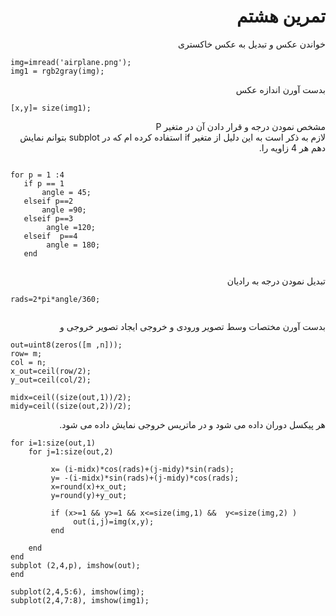 <div dir ="rtl">
  
  <h1>  تمرین هشتم</h1>
  </div>
  
  <div dir ="rtl"> 
  خواندن عکس و تبدیل به عکس خاکستری
  </div>
  
  ````
  img=imread('airplane.png');
  img1 = rgb2gray(img);
  
  ````
  
  <div dir ="rtl">
  بدست آورن اندازه عکس
  </div>
  
  ````
  [x,y]= size(img1); 
  
 ````
 
 <div  dir ="rtl"> 
  
مشخص نمودن درجه و قرار دادن آن در متغیر P</br>
 لازم به ذکر است به این دلیل از متغیر if استفاده کرده ام که در subplot بتوانم نمایش دهم هر 4 زاویه را.
 
</div>
 
 ````
 
 for p = 1 :4
    if p == 1
        angle = 45;
    elseif p==2
        angle =90;
    elseif p==3
         angle =120;
    elseif  p==4
         angle = 180;
    end

 
 ````
 
  <div  dir ="rtl"> 
  
تبدیل نمودن درجه به رادیان 
</div>

````
rads=2*pi*angle/360;  


````

 <div  dir ="rtl"> 
  
بدست آورن مختصات وسط تصویر ورودی و خروجی ایجاد تصویر خروجی و  
</div>


````
out=uint8(zeros([m ,n]));
row= m;
col = n;
x_out=ceil(row/2);                                                            
y_out=ceil(col/2);

midx=ceil((size(out,1))/2);
midy=ceil((size(out,2))/2);

````

 <div  dir ="rtl"> 
  هر پیکسل دوران داده می شود و در ماتریس خروجی نمایش داده می شود.  
</div>


````
for i=1:size(out,1)
    for j=1:size(out,2)                                                       

         x= (i-midx)*cos(rads)+(j-midy)*sin(rads);                                       
         y= -(i-midx)*sin(rads)+(j-midy)*cos(rads);                             
         x=round(x)+x_out;
         y=round(y)+y_out;

         if (x>=1 && y>=1 && x<=size(img,1) &&  y<=size(img,2) ) 
              out(i,j)=img(x,y);  
         end

    end
end
subplot (2,4,p), imshow(out);
end

subplot(2,4,5:6), imshow(img);
subplot(2,4,7:8), imshow(img1);
````


